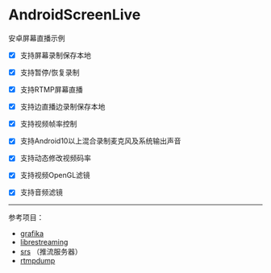 # AndroidScreenLive
安卓屏幕直播示例
- [x] 支持屏幕录制保存本地
- [x] 支持暂停/恢复录制
- [x] 支持RTMP屏幕直播
- [x] 支持边直播边录制保存本地
- [x] 支持视频帧率控制
- [x] 支持Android10以上混合录制麦克风及系统输出声音
- [x] 支持动态修改视频码率
- [x] 支持视频OpenGL滤镜
- [x] 支持音频滤镜


----
参考项目：
* [grafika](https://github.com/google/grafika)
* [librestreaming](https://github.com/lakeinchina/librestreaming)
* [srs](https://github.com/ossrs/srs) （推流服务器）
* [rtmpdump](http://git.ffmpeg.org/rtmpdump)